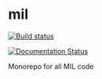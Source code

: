 # mil
[![Build status](https://badge.buildkite.com/dc8b1bab3a15b9a9a8eef5c139fa0c368da7a8b8494e32af11.svg?branch=master)](https://buildkite.com/uf-mil/mil?branch=master)

[![Documentation Status](https://readthedocs.org/projects/mil/badge/?version=latest)](https://mil.readthedocs.io/en/latest)

Monorepo for all MIL code

